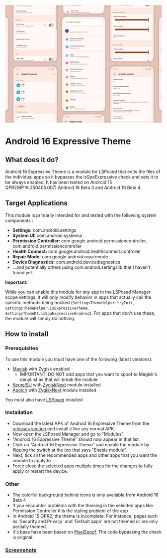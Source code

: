 ![image](img/Module_Mockup.png)

# Android 16 Expressive Theme

## What does it do?

Android 16 Expressive Theme is a module for LSPosed that edits the files of the individual apps so it bypasses the isSpaExpressive check and sets it to be always enabled. It has been tested on Android 15 QPR2(BP1A.250405.007) Android 16 Beta 3 and Android 16 Beta 4.

## Target Applications

This module is primarily intended for and tested with the following system components :

*   **Settings:** com.android.settings
*   **System UI:** com.android.systemui
*   **Permission Controller:** com.google.android.permissioncontroller, com.android.permissioncontroller
*   **Health Connect:** com.google.android.healthconnect.controller
*   **Repair Mode:** com.google.android.repairmode
*   **Device Diagnostics:** com.android.devicediagnostics
*   ...and potentially others using com.android.settingslib that I haven't found yet.

**Important:** 

While you can enable this module for *any* app in the LSPosed Manager scope settings, it will only modify behavior in apps that actually call the specific methods being hooked (`SettingsThemeHelper.tryInit`, `SettingsThemeHelper.isExpressiveTheme`, `SettingsThemeKt.isSpaExpressiveEnabled`). For apps that don't use these, the module will simply do nothing.

## How to install

### Prerequisites

To use this module you must have one of the following (latest versions):
- [Magisk](https://github.com/topjohnwu/Magisk) with Zygisk enabled
    - IMPORTANT: DO NOT add apps that you want to spoof to Magisk's denyList as that will break the module.
- [KernelSU](https://github.com/tiann/KernelSU) with [ZygiskNext](https://github.com/Dr-TSNG/ZygiskNext) module installed
- [Apatch](https://github.com/bmax121/APatch) with [ZygiskNext](https://github.com/Dr-TSNG/ZygiskNext) module installed

You must also have [LSPosed](https://github.com/mywalkb/LSPosed_mod) installed

### Installation

- Download the latest APK of Android 16 Expressive Theme from the [releases section](https://github.com/igorb200828/Android-16-Expressive-Theme/releases) and install it like any normal APK.
- Now open the LSPosed Manager and go to "Modules".
- "Android 16 Expressive Theme" should now appear in that list.
- Click on "Android 16 Expressive Theme" and enable the module by flipping the switch at the top that says "Enable module".
- Next, tick all the recommended apps and other apps that you want the module to apply to.
- Force close the selected apps multiple times for the changes to fully apply or restart the device.

### Other

- The colorful background behind icons is only available from Android 16 Beta 4
- If you encounter problems with the theming in the selected apps like Permission Controller it is the styling problem of the app
- In Android 15 QPR2, the theme is incomplete. For instance, pages such as 'Security and Privacy' and 'Default apps' are not themed or are only partially themed.
- It's base hase been based on [PixelSpoof](https://github.com/RisenID/PixelSpoof). The code bypassing the check is original.

### [Screenshots](https://github.com/igorb200828/Android-16-Expressive-Theme/tree/master/img)
